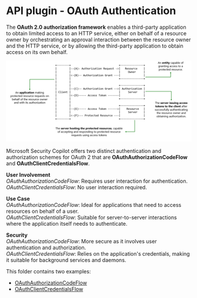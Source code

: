 # API plugin - OAuth Authentication
The **OAuth 2.0 authorization framework** enables a third-party application to obtain limited access to an HTTP service, either on behalf of a resource owner by orchestrating an approval interaction between the resource owner and the HTTP service, or by allowing the third-party application to obtain access on its own behalf.

<div align="center">
  <img src="https://github.com/mariocuomo/Experimenting-With-Security-Copilot/blob/main/img/oauth.png" width="1000"> </img>
</div>


Microsoft Security Copilot offers two distinct authentication and authorization schemes for OAuth 2 that are **OAuthAuthorizationCodeFlow** and **OAuthClientCredentialsFlow**.

**User Involvement** <br>
_OAuthAuthorizationCodeFlow_: Requires user interaction for authentication. <br>
_OAuthClientCredentialsFlow_: No user interaction required. <br>

**Use Case** <br>
_OAuthAuthorizationCodeFlow_: Ideal for applications that need to access resources on behalf of a user. <br>
_OAuthClientCredentialsFlow_: Suitable for server-to-server interactions where the application itself needs to authenticate. <br>

**Security** <br>
_OAuthAuthorizationCodeFlow_: More secure as it involves user authentication and authorization. <br>
_OAuthClientCredentialsFlow_: Relies on the application's credentials, making it suitable for background services and daemons. <br>

This folder contains two examples:
- [OAuthAuthorizationCodeFlow](https://github.com/mariocuomo/Experimenting-With-Security-Copilot/tree/main/skilling%20series/Day%202%20-%20API/OAuthClient_API/OAuthAuthorizationCodeFlow)
- [OAuthClientCredentialsFlow](https://github.com/mariocuomo/Experimenting-With-Security-Copilot/tree/main/skilling%20series/Day%202%20-%20API/OAuthClient_API/OAuthClientCredentialsFlow)
